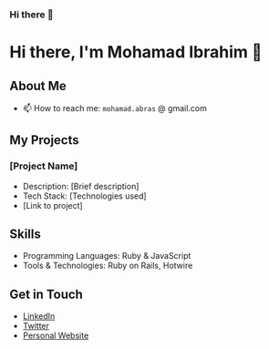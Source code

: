 ### Hi there 👋

# Hi there, I'm Mohamad Ibrahim 👋

## About Me
- 📫 How to reach me: `mohamad.abras` @ gmail.com

## My Projects
### [Project Name]
- Description: [Brief description]
- Tech Stack: [Technologies used]
- [Link to project]

## Skills
- Programming Languages: Ruby & JavaScript
- Tools & Technologies: Ruby on Rails, Hotwire

## Get in Touch
- [LinkedIn](https://www.linkedin.com/in/mabras)
- [Twitter](https://x.com/m_abras)
- [Personal Website](link)


